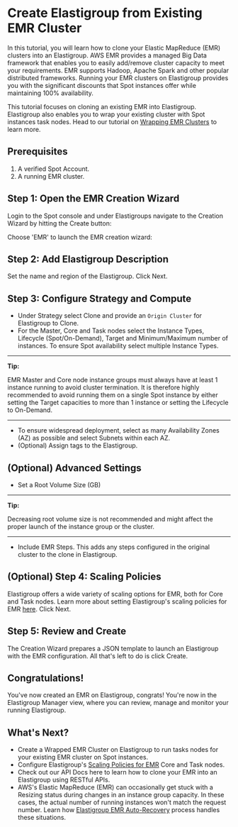 # Create Elastigroup from Existing EMR Cluster

In this tutorial, you will learn how to clone your Elastic MapReduce (EMR) clusters into an Elastigroup. AWS EMR provides a managed Big Data framework that enables you to easily add/remove cluster capacity to meet your requirements. EMR supports Hadoop, Apache Spark and other popular distributed frameworks. Running your EMR clusters on Elastigroup provides you with the significant discounts that Spot instances offer while maintaining 100% availability.

This tutorial focuses on cloning an existing EMR into Elastigroup. Elastigroup also enables you to wrap your existing cluster with Spot instances task nodes. Head to our tutorial on [Wrapping EMR Clusters](elastigroup/tools-integrations/elastic-mapreduce/advanced-import-use-bootstrap-and-configuration-files) to learn more.

## Prerequisites

1. A verified Spot Account.
2. A running EMR cluster.

## Step 1: Open the EMR Creation Wizard

Login to the Spot console and under Elastigroups navigate to the Creation Wizard by hitting the Create button:

Choose 'EMR' to launch the EMR creation wizard:

## Step 2: Add Elastigroup Description

Set the name and region of the Elastigroup. Click Next.

## Step 3: Configure Strategy and Compute

- Under Strategy select Clone and provide an `Origin Cluster` for Elastigroup to Clone.
- For the Master, Core and Task nodes select the Instance Types, Lifecycle (Spot/On-Demand), Target and Minimum/Maximum number of instances. To ensure Spot availability select multiple Instance Types.

---

**Tip:**

EMR Master and Core node instance groups must always have at least 1 instance running to avoid cluster termination. It is therefore highly recommended to avoid running them on a single Spot instance by either setting the Target capacities to more than 1 instance or setting the Lifecycle to On-Demand.

---

- To ensure widespread deployment, select as many Availability Zones (AZ) as possible and select Subnets within each AZ.
- (Optional) Assign tags to the Elastigroup.

## (Optional) Advanced Settings

- Set a Root Volume Size (GB)

---

**Tip:**

Decreasing root volume size is not recommended and might affect the proper launch of the instance group or the cluster.

---

- Include EMR Steps. This adds any steps configured in the original cluster to the clone in Elastigroup.

## (Optional) Step 4: Scaling Policies

Elastigroup offers a wide variety of scaling options for EMR, both for Core and Task nodes. Learn more about setting Elastigroup's scaling policies for EMR [here](https://api.spotinst.com/integration-docs/elastigroup/services-integrations/elastic-mapreduce/scaling-policies-for-emr/). Click Next.

## Step 5: Review and Create

The Creation Wizard prepares a JSON template to launch an Elastigroup with the EMR configuration. All that's left to do is click Create.

## Congratulations!

You've now created an EMR on Elastigroup, congrats! You're now in the Elastigroup Manager view, where you can review, manage and monitor your running Elastigroup.

## What's Next?

- Create a Wrapped EMR Cluster on Elastigroup to run tasks nodes for your existing EMR cluster on Spot instances.
- Configure Elastigroup's [Scaling Policies for EMR](elastigroup/tools-integrations/elastic-mapreduce/scaling-policies-for-emr) Core and Task nodes.
- Check out our API Docs here to learn how to clone your EMR into an Elastigroup using RESTful APIs.
- AWS's Elastic MapReduce (EMR) can occasionally get stuck with a Resizing status during changes in an instance group capacity. In these cases, the actual number of running instances won't match the request number. Learn how [Elastigroup EMR Auto-Recovery](elastigroup/tools-integrations/elastic-mapreduce/elastigroup-auto-recover-for-emr) process handles these situations.
